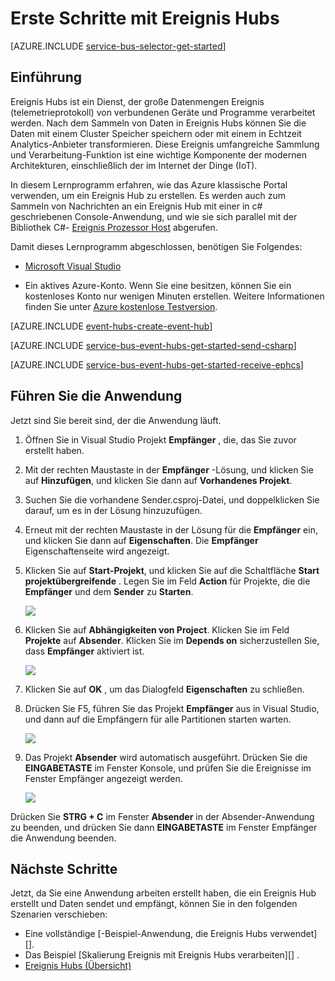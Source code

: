 <properties
    pageTitle="Erste Schritte mit Ereignis Hubs in c# | Microsoft Azure"
    description="Führen Sie dieses Lernprogramm Azure Ereignis Hubs mit c# und die EventProcessorHost Schritte."
    services="event-hubs"
    documentationCenter=""
    authors="jtaubensee"
    manager="timlt"
    editor=""/>

<tags
    ms.service="event-hubs"
    ms.workload="na"
    ms.tgt_pltfrm="na"
    ms.devlang="na"
    ms.topic="hero-article"
    ms.date="09/02/2016"
    ms.author="jotaub;sethm"/>

# <a name="get-started-with-event-hubs"></a>Erste Schritte mit Ereignis Hubs

[AZURE.INCLUDE [service-bus-selector-get-started](../../includes/service-bus-selector-get-started.md)]

## <a name="introduction"></a>Einführung

Ereignis Hubs ist ein Dienst, der große Datenmengen Ereignis (telemetrieprotokoll) von verbundenen Geräte und Programme verarbeitet werden. Nach dem Sammeln von Daten in Ereignis Hubs können Sie die Daten mit einem Cluster Speicher speichern oder mit einem in Echtzeit Analytics-Anbieter transformieren. Diese Ereignis umfangreiche Sammlung und Verarbeitung-Funktion ist eine wichtige Komponente der modernen Architekturen, einschließlich der im Internet der Dinge (IoT).

In diesem Lernprogramm erfahren, wie das Azure klassische Portal verwenden, um ein Ereignis Hub zu erstellen. Es werden auch zum Sammeln von Nachrichten an ein Ereignis Hub mit einer in c# geschriebenen Console-Anwendung, und wie sie sich parallel mit der Bibliothek C#- [Ereignis Prozessor Host][] abgerufen.

Damit dieses Lernprogramm abgeschlossen, benötigen Sie Folgendes:

+ [Microsoft Visual Studio](http://visualstudio.com)

+ Ein aktives Azure-Konto. Wenn Sie eine besitzen, können Sie ein kostenloses Konto nur wenigen Minuten erstellen. Weitere Informationen finden Sie unter [Azure kostenlose Testversion](https://azure.microsoft.com/free/).

[AZURE.INCLUDE [event-hubs-create-event-hub](../../includes/event-hubs-create-event-hub.md)]

[AZURE.INCLUDE [service-bus-event-hubs-get-started-send-csharp](../../includes/service-bus-event-hubs-get-started-send-csharp.md)]

[AZURE.INCLUDE [service-bus-event-hubs-get-started-receive-ephcs](../../includes/service-bus-event-hubs-get-started-receive-ephcs.md)]

## <a name="run-the-applications"></a>Führen Sie die Anwendung

Jetzt sind Sie bereit sind, der die Anwendung läuft.

1. Öffnen Sie in Visual Studio Projekt **Empfänger** , die, das Sie zuvor erstellt haben.

2. Mit der rechten Maustaste in der **Empfänger** -Lösung, und klicken Sie auf **Hinzufügen**, und klicken Sie dann auf **Vorhandenes Projekt**.
 
3. Suchen Sie die vorhandene Sender.csproj-Datei, und doppelklicken Sie darauf, um es in der Lösung hinzuzufügen.
 
4. Erneut mit der rechten Maustaste in der Lösung für die **Empfänger** ein, und klicken Sie dann auf **Eigenschaften**. Die **Empfänger** Eigenschaftenseite wird angezeigt.

5. Klicken Sie auf **Start-Projekt**, und klicken Sie auf die Schaltfläche **Start projektübergreifende** . Legen Sie im Feld **Action** für Projekte, die die **Empfänger** und dem **Sender** zu **Starten**.

    ![][19]

6. Klicken Sie auf **Abhängigkeiten von Project**. Klicken Sie im Feld **Projekte** auf **Absender**. Klicken Sie im **Depends on** sicherzustellen Sie, dass **Empfänger** aktiviert ist.

    ![][20]

7. Klicken Sie auf **OK** , um das Dialogfeld **Eigenschaften** zu schließen.

1.  Drücken Sie F5, führen Sie das Projekt **Empfänger** aus in Visual Studio, und dann auf die Empfängern für alle Partitionen starten warten.

    ![][21]

2.  Das Projekt **Absender** wird automatisch ausgeführt. Drücken Sie die **EINGABETASTE** im Fenster Konsole, und prüfen Sie die Ereignisse im Fenster Empfänger angezeigt werden.

    ![][22]

Drücken Sie **STRG + C** im Fenster **Absender** in der Absender-Anwendung zu beenden, und drücken Sie dann **EINGABETASTE** im Fenster Empfänger die Anwendung beenden.

## <a name="next-steps"></a>Nächste Schritte

Jetzt, da Sie eine Anwendung arbeiten erstellt haben, die ein Ereignis Hub erstellt und Daten sendet und empfängt, können Sie in den folgenden Szenarien verschieben:

- Eine vollständige [-Beispiel-Anwendung, die Ereignis Hubs verwendet][].
- Das Beispiel [Skalierung Ereignis mit Ereignis Hubs verarbeiten][] .
- [Ereignis Hubs (Übersicht)][]

<!-- Images. -->
[19]: ./media/event-hubs-csharp-ephcs-getstarted/create-eh-proj1.png
[20]: ./media/event-hubs-csharp-ephcs-getstarted/create-eh-proj2.png
[21]: ./media/event-hubs-csharp-ephcs-getstarted/run-csharp-ephcs1.png
[22]: ./media/event-hubs-csharp-ephcs-getstarted/run-csharp-ephcs2.png

<!-- Links -->
[Azure classic portal]: https://manage.windowsazure.com/
[Ereignis Prozessor Host]: https://www.nuget.org/packages/Microsoft.Azure.ServiceBus.EventProcessorHost
[Ereignis Hubs (Übersicht)]: event-hubs-overview.md
[Beispiel-Anwendung, die Ereignis Hubs verwendet]: https://code.msdn.microsoft.com/Service-Bus-Event-Hub-286fd097
[Sich das Ereignis Verarbeitung mit Ereignis Hubs skalieren]: https://code.msdn.microsoft.com/Service-Bus-Event-Hub-45f43fc3
[queued messaging solution]: ../service-bus-messaging/service-bus-dotnet-multi-tier-app-using-service-bus-queues.md
 
